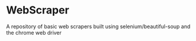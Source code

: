 # WebScraper
A repository of basic web scrapers built using selenium/beautiful-soup and the chrome web driver 
